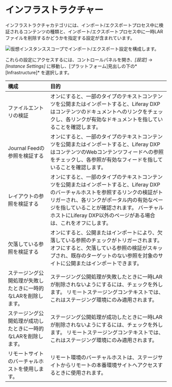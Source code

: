 # インフラストラクチャー

インフラストラクチャカテゴリには、インポート/エクスポートプロセス中に検証されるコンテンツの種類と、インポート/エクスポートプロセス中に一時LARファイルを削除するかどうかを指定する設定が含まれています。

![仮想インスタンススコープでインポート/エクスポート設定を構成します。](./infrastructure/images/01.png)

これらの設定にアクセスするには、コントロールパネルを開き、*[設定]* → *[Instance Settings]* に移動し、[プラットフォーム]見出しの下の*[Infrastructure]* を選択します。

| 構成                               | 目的                                                                                                                                                         |
| :--- | :--- |
| ファイルエントリの検証                      | オンにすると、一部のタイプのテキストコンテンツを公開またはインポートすると、Liferay DXPはコンテンツのドキュメントへのリンクをチェックし、各リンクが有効なドキュメントを指していることを確認します。                                                    |
| Journal Feedの参照を検証する             | オンにすると、一部のタイプのテキストコンテンツを公開またはインポートすると、Liferay DXPはコンテンツのWebコンテンツフィードへの参照をチェックし、各参照が有効なフィードを指していることを確認します。                                                  |
| レイアウトの参照を検証する                    | オンにすると、一部のタイプのテキストコンテンツを公開またはインポートすると、Liferay DXPのバーチャルホストを参照するリンクの検証がトリガーされ、各リンクがポータル内の有効なページを指していることが確認されます。 バーチャルホストにLiferay DXP以外のページがある場合は、これをオフにします。 |
| 欠落している参照を検証する                    | オンにすると、公開またはインポートにより、欠落している参照のチェックがトリガーされます。 オフにすると、欠落している参照の検証がスキップされ、既存のターゲットのない参照を対象のサイトに公開またはインポートできます。                                                |
| ステージング公開処理が失敗したときに一時的なLARを削除します。 | ステージング公開処理が失敗したときに一時LARが削除されないようにするには、チェックを外します。 リモートステージングコンテキストでは、これはステージング環境にのみ適用されます。                                                                  |
| ステージング公開処理が成功したときに一時的なLARを削除します。 | ステージング公開処理が成功したときに一時LARが削除されないようにするには、チェックを外します。 リモートステージングコンテキストでは、これはステージング環境にのみ適用されます。                                                                  |
| リモートサイトのバーチャルホストを使用します。          | リモート環境のバーチャルホストは、ステージサイトからリモートの本番環境サイトへアクセスするときに使用されます。                                                                                                    |
